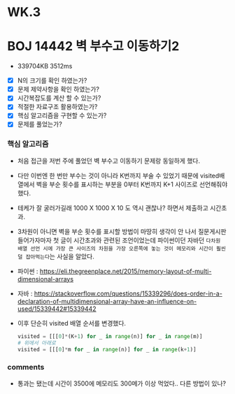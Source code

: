 # WK.3

# BOJ 14442 벽 부수고 이동하기2
* 339704KB 3512ms
- [x] N의 크기를 확인 하였는가?
- [x] 문제 제약사항을 확인 하였는가?
- [x] 시간복잡도를 계산 할 수 있는가?
- [x] 적절한 자료구조 활용하였는가?
- [x] 핵심 알고리즘을 구현할 수 있는가?
- [x] 문제를 풀었는가?

### 핵심 알고리즘 

* 처음 접근을 저번 주에 풀었던 벽 부수고 이동하기 문제랑 동일하게 했다.
* 다만 이번엔 한 번만 부수는 것이 아니라 K번까지 부술 수 있었기 때문에 visited배열에서 벽을 부순 횟수를 표시하는 부분을 0부터 K번까지 K+1 사이즈로 선언해줘야 했다.
* 테케가 잘 굴러가길래 1000 X 1000 X 10 도 역시 괜찮나? 하면서 제출하고 시간초과.
   
* 3차원이 아니면 벽을 부순 횟수를 표시할 방법이 마땅히 생각이 안 나서 질문게시판 들어가자마자 첫 글이 시간초과와 관련된 조언이었는데 파이썬이던 자바던 `다차원 배열 선언 시에 가장 큰 사이즈의 차원을 가장 오른쪽에 놓는 것이 메모리와 시간이 훨씬 덜 잡아먹는다`는 사실을 알았다.
* 파이썬 : https://eli.thegreenplace.net/2015/memory-layout-of-multi-dimensional-arrays
* 자바 : https://stackoverflow.com/questions/15339296/does-order-in-a-declaration-of-multidimensional-array-have-an-influence-on-used/15339442#15339442

* 이후 단순히 visited 배열 순서를 변경했다.
    ```python
    visited = [[[0]*(K+1) for _ in range(n)] for _ in range(m)]
    # 위에서 아래로
    visited = [[[0]*m for _ in range(n)] for _ in range(k+1)]
    ```

### comments
* 통과는 됐는데 시간이 3500에 메모리도 300메가 이상 먹었다.. 다른 방법이 있나?